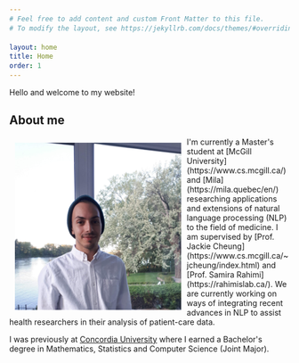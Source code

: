 ```yaml
---
# Feel free to add content and custom Front Matter to this file.
# To modify the layout, see https://jekyllrb.com/docs/themes/#overriding-theme-defaults

layout: home
title: Home
order: 1
---
```


Hello and welcome to my website! 

## About me
<img style="float:left;width:auto;height:300px;margin:10px"  src="cspino.png"/>
I'm currently a Master's student at [McGill University](https://www.cs.mcgill.ca/) and [Mila](https://mila.quebec/en/) researching applications and extensions of natural language processing (NLP) to the field of medicine. I am supervised by [Prof. Jackie Cheung](https://www.cs.mcgill.ca/~jcheung/index.html) and [Prof. Samira Rahimi](https://rahimislab.ca/). We are currently working on ways of integrating recent advances in NLP to assist health researchers in their analysis of patient-care data.

I was previously at [Concordia University](https://www.concordia.ca/) where I earned a Bachelor's degree in Mathematics, Statistics and Computer Science (Joint Major).

<br>
<br>